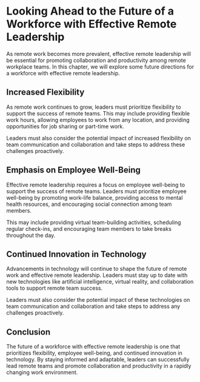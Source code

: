 Looking Ahead to the Future of a Workforce with Effective Remote Leadership
=========================================================================================================

As remote work becomes more prevalent, effective remote leadership will be essential for promoting collaboration and productivity among remote workplace teams. In this chapter, we will explore some future directions for a workforce with effective remote leadership.

Increased Flexibility
---------------------

As remote work continues to grow, leaders must prioritize flexibility to support the success of remote teams. This may include providing flexible work hours, allowing employees to work from any location, and providing opportunities for job sharing or part-time work.

Leaders must also consider the potential impact of increased flexibility on team communication and collaboration and take steps to address these challenges proactively.

Emphasis on Employee Well-Being
-------------------------------

Effective remote leadership requires a focus on employee well-being to support the success of remote teams. Leaders must prioritize employee well-being by promoting work-life balance, providing access to mental health resources, and encouraging social connection among team members.

This may include providing virtual team-building activities, scheduling regular check-ins, and encouraging team members to take breaks throughout the day.

Continued Innovation in Technology
----------------------------------

Advancements in technology will continue to shape the future of remote work and effective remote leadership. Leaders must stay up to date with new technologies like artificial intelligence, virtual reality, and collaboration tools to support remote team success.

Leaders must also consider the potential impact of these technologies on team communication and collaboration and take steps to address any challenges proactively.

Conclusion
----------

The future of a workforce with effective remote leadership is one that prioritizes flexibility, employee well-being, and continued innovation in technology. By staying informed and adaptable, leaders can successfully lead remote teams and promote collaboration and productivity in a rapidly changing work environment.
